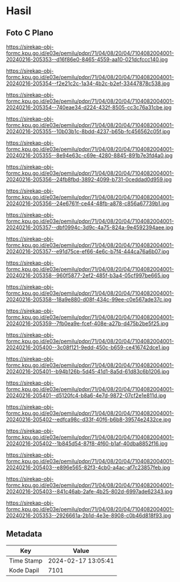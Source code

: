 # Hasil

## Foto C Plano

https://sirekap-obj-formc.kpu.go.id/e03e/pemilu/pdpr/71/04/08/20/04/7104082004001-20240216-205353--d16f86e0-8465-4559-aa10-021dcfccc140.jpg

https://sirekap-obj-formc.kpu.go.id/e03e/pemilu/pdpr/71/04/08/20/04/7104082004001-20240216-205354--f2e21c2c-1a34-4b2c-b2ef-33447878c538.jpg

https://sirekap-obj-formc.kpu.go.id/e03e/pemilu/pdpr/71/04/08/20/04/7104082004001-20240216-205354--740eae34-d224-432f-8505-cc3c76a31cbe.jpg

https://sirekap-obj-formc.kpu.go.id/e03e/pemilu/pdpr/71/04/08/20/04/7104082004001-20240216-205355--10b03b1c-8bdd-4237-b65b-fc456562c05f.jpg

https://sirekap-obj-formc.kpu.go.id/e03e/pemilu/pdpr/71/04/08/20/04/7104082004001-20240216-205355--8e94e63c-c69e-4280-8845-891b7e3fd4a0.jpg

https://sirekap-obj-formc.kpu.go.id/e03e/pemilu/pdpr/71/04/08/20/04/7104082004001-20240216-205356--24fb8fbd-3892-4099-b731-0ceddad0d959.jpg

https://sirekap-obj-formc.kpu.go.id/e03e/pemilu/pdpr/71/04/08/20/04/7104082004001-20240216-205356--24e6761f-ce44-48fb-a878-c856a67739b1.jpg

https://sirekap-obj-formc.kpu.go.id/e03e/pemilu/pdpr/71/04/08/20/04/7104082004001-20240216-205357--dbf0994c-3d9c-4a75-824a-9e4592394aee.jpg

https://sirekap-obj-formc.kpu.go.id/e03e/pemilu/pdpr/71/04/08/20/04/7104082004001-20240216-205357--e91d75ce-ef66-4e6c-b7f4-444ca76a6b07.jpg

https://sirekap-obj-formc.kpu.go.id/e03e/pemilu/pdpr/71/04/08/20/04/7104082004001-20240216-205358--960f5877-2ef2-485f-b3a4-05cf997be665.jpg

https://sirekap-obj-formc.kpu.go.id/e03e/pemilu/pdpr/71/04/08/20/04/7104082004001-20240216-205358--18a9e880-d08f-434c-99ee-c0e567ade37c.jpg

https://sirekap-obj-formc.kpu.go.id/e03e/pemilu/pdpr/71/04/08/20/04/7104082004001-20240216-205359--7fb0ea9e-fcef-408e-a27b-d475b2be5f25.jpg

https://sirekap-obj-formc.kpu.go.id/e03e/pemilu/pdpr/71/04/08/20/04/7104082004001-20240216-205400--3c08f121-9edd-450c-b659-ce416742dce1.jpg

https://sirekap-obj-formc.kpu.go.id/e03e/pemilu/pdpr/71/04/08/20/04/7104082004001-20240216-205401--b94b126b-5d45-41d1-8a5d-61d83c6b1206.jpg

https://sirekap-obj-formc.kpu.go.id/e03e/pemilu/pdpr/71/04/08/20/04/7104082004001-20240216-205401--d5120fc4-b8a6-4e7d-9872-07cf2e1e811d.jpg

https://sirekap-obj-formc.kpu.go.id/e03e/pemilu/pdpr/71/04/08/20/04/7104082004001-20240216-205402--edfca98c-d33f-40f6-b6b8-39574e2432ce.jpg

https://sirekap-obj-formc.kpu.go.id/e03e/pemilu/pdpr/71/04/08/20/04/7104082004001-20240216-205402--1b845d54-87f8-4f60-b1af-40dba8852f16.jpg

https://sirekap-obj-formc.kpu.go.id/e03e/pemilu/pdpr/71/04/08/20/04/7104082004001-20240216-205403--e896e565-82f3-4cb0-a4ac-af7c23857feb.jpg

https://sirekap-obj-formc.kpu.go.id/e03e/pemilu/pdpr/71/04/08/20/04/7104082004001-20240216-205403--841c46ab-2afe-4b25-802d-6997ade62343.jpg

https://sirekap-obj-formc.kpu.go.id/e03e/pemilu/pdpr/71/04/08/20/04/7104082004001-20240216-205353--2926661a-2b1d-4e3e-8908-c0b46d818f93.jpg


## Metadata

| Key        | Value               |
| ---------- | ------------------- |
| Time Stamp | 2024-02-17 13:05:41 |
| Kode Dapil | 7101                |



